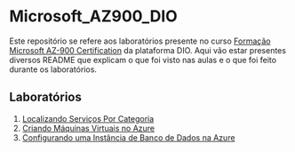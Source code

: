# Microsoft_AZ900_DIO
Este repositório se refere aos laboratórios presente no curso [Formação Microsoft AZ-900 Certification](https://web.dio.me/track/formacao-microsoft-az-900-certification) da plataforma DIO. Aqui vão estar presentes diversos README que explicam o que foi visto nas aulas e o que foi feito durante os laboratórios.

## Laboratórios

1. [Localizando Serviços Por Categoria](https://github.com/Xang0/Microsoft_AZ900_DIO/blob/main/Lab1.md)
2. [Criando Máquinas Virtuais no Azure](https://github.com/Xang0/Microsoft_AZ900_DIO/blob/main/Lab2.md)
3. [Configurando uma Instância de Banco de Dados na Azure](https://github.com/Xang0/Microsoft_AZ900_DIO/blob/main/Lab3.md)
